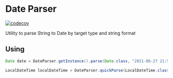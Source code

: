 # Date Parser

[![codecov](https://codecov.io/gh/joutvhu/date-parser/branch/main/graph/badge.svg?token=2OJDWTPPGW)](https://codecov.io/gh/joutvhu/date-parser)

Utility to parse String to Date by target type and string format

## Using

```java
Date date = DateParser.getInstance().parse(Date.class, "2021-06-27 21:52:25.408", "yyyy-MM-dd HH:mm:ss.SSS");

LocalDateTime localDateTime = DateParser.quickParse(LocalDateTime.class, "2021-06-27 21:52:25.408", "yyyy-MM-dd HH:mm:ss.SSS");
```
